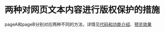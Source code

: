 # 两种对网页文本内容进行版权保护的措施

pageA和pageB分别对应两种不同的方法，详情见[代码和功能介绍](http://elephstor.com/)、[预览效果](http://elephstor.com/blog/372)

